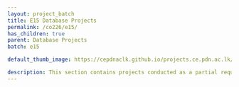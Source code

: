 ```yaml
---
layout: project_batch
title: E15 Database Projects
permalink: /co226/e15/
has_children: true
parent: Database Projects
batch: e15

default_thumb_image: https://cepdnaclk.github.io/projects.ce.pdn.ac.lk/data/categories/co226/thumbnail.jpg

description: This section contains projects conducted as a partial requirement to complete the course CO226 - Database Systems. Usually, these projects are conducted by groups of 3 students. The course focuses on database systems and students are required to develop a database management system for the project
---
```

